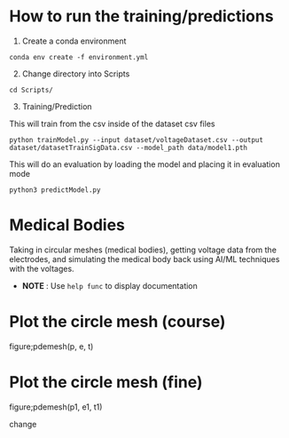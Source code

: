 # How to run the training/predictions
1) Create a conda environment
```
conda env create -f environment.yml
```
2) Change directory into Scripts
```
cd Scripts/
```
3) Training/Prediction

This will train from the csv inside of the dataset csv files
```
python trainModel.py --input dataset/voltageDataset.csv --output dataset/datasetTrainSigData.csv --model_path data/model1.pth
```

This will do an evaluation by loading the model and placing it in evaluation mode
```
python3 predictModel.py
```

# Medical Bodies
Taking in circular meshes (medical bodies), getting voltage data from the electrodes, and simulating the medical body back using AI/ML techniques with the voltages. 

- **NOTE** : Use ```help func``` to display documentation

# Plot the circle mesh (course)
figure;pdemesh(p, e, t)

# Plot the circle mesh (fine)
figure;pdemesh(p1, e1, t1)

change
